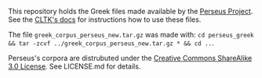 This repository holds the Greek files made available by the [Perseus Project](http://www.perseus.tufts.edu/hopper/opensource/download). See the [CLTK's docs](http://cltk.readthedocs.org/en/latest/index.html) for instructions how to use these files.

The file `greek_corpus_perseus_new.tar.gz` was made with: `cd perseus_greek && tar -zcvf ../greek_corpus_perseus_new.tar.gz * && cd ..`.

Perseus's corpora are distrubuted under the [Creative Commons ShareAlike 3.0 License](http://creativecommons.org/licenses/by-sa/3.0/us/). See LICENSE.md for details.
